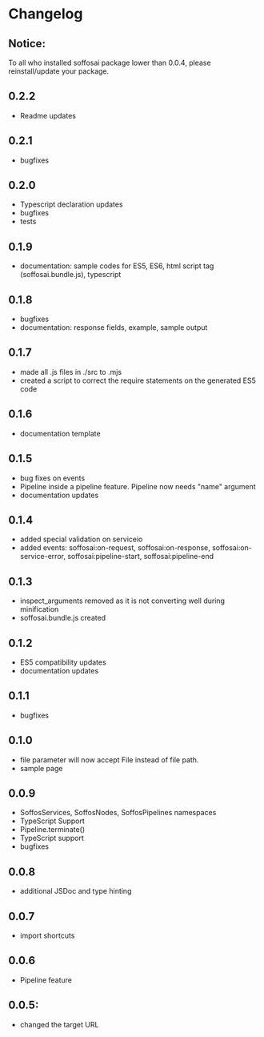 # Changelog
## Notice:
To all who installed soffosai package lower than 0.0.4, please reinstall/update your package.


## 0.2.2
- Readme updates

## 0.2.1
- bugfixes

## 0.2.0
- Typescript declaration updates
- bugfixes
- tests

## 0.1.9
- documentation: sample codes for ES5, ES6, html script tag (soffosai.bundle.js), typescript

## 0.1.8
- bugfixes
- documentation: response fields, example, sample output

## 0.1.7
- made all .js files in ./src to .mjs
- created a script to correct the require statements on the generated ES5 code

## 0.1.6
- documentation template

## 0.1.5 
- bug fixes on events
- Pipeline inside a pipeline feature. Pipeline now needs "name" argument
- documentation updates


## 0.1.4
- added special validation on serviceio
- added events: soffosai:on-request, soffosai:on-response, soffosai:on-service-error, soffosai:pipeline-start, soffosai:pipeline-end


## 0.1.3
- inspect_arguments removed as it is not converting well during minification
- soffosai.bundle.js created


## 0.1.2
- ES5 compatibility updates
- documentation updates

## 0.1.1
- bugfixes

## 0.1.0
- file parameter will now accept File instead of file path.
- sample page

## 0.0.9
- SoffosServices, SoffosNodes, SoffosPipelines namespaces
- TypeScript Support
- Pipeline.terminate()
- TypeScript support
- bugfixes

## 0.0.8
- additional JSDoc and type hinting

## 0.0.7
- import shortcuts

## 0.0.6
- Pipeline feature

## 0.0.5:
- changed the target URL